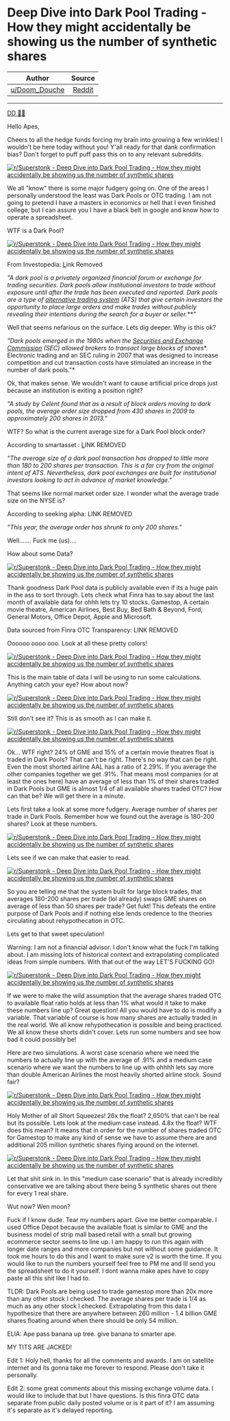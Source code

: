 Deep Dive into Dark Pool Trading - How they might accidentally be showing us the number of synthetic shares
===========================================================================================================

| Author      | Source | 
|  :----:     |    :----:   |        
| [u/Doom_Douche](https://www.reddit.com/user/Doom_Douche/) | [Reddit](https://www.reddit.com/r/Superstonk/comments/mv5kbm/deep_dive_into_dark_pool_trading_how_they_might/) |

---

[DD 👨‍🔬](https://www.reddit.com/r/Superstonk/search?q=flair_name%3A%22DD%20%F0%9F%91%A8%E2%80%8D%F0%9F%94%AC%22&restrict_sr=1)

Hello Apes,

Cheers to all the hedge funds forcing my brain into growing a few wrinkles! I wouldn't be here today without you! Y'all ready for that dank confirmation bias? Don't forget to puff puff pass this on to any relevant subreddits.

[![r/Superstonk - Deep Dive into Dark Pool Trading - How they might accidentally be showing us the number of synthetic shares](https://preview.redd.it/r4om962gyiu61.jpg?width=580&format=pjpg&auto=webp&s=9846487bfc3af3409d8650661eca9e72c87943ac)](https://preview.redd.it/r4om962gyiu61.jpg?width=580&format=pjpg&auto=webp&s=9846487bfc3af3409d8650661eca9e72c87943ac)

We all "know" there is some major fudgery going on. One of the areas I personally understood the least was Dark Pools or OTC trading. I am not going to pretend I have a masters in economics or hell that I even finished college, but I can assure you I have a black belt in google and know how to operate a spreadsheet.

WTF is a Dark Pool?

[![r/Superstonk - Deep Dive into Dark Pool Trading - How they might accidentally be showing us the number of synthetic shares](https://preview.redd.it/9g3n3c1fyiu61.jpg?width=988&format=pjpg&auto=webp&s=8d62c602671b7a947fe9cf1e855f4613f1de95eb)](https://preview.redd.it/9g3n3c1fyiu61.jpg?width=988&format=pjpg&auto=webp&s=8d62c602671b7a947fe9cf1e855f4613f1de95eb)

From Investopedia: [L](https://www.investopedia.com/terms/d/dark-pool.asp)ink Removed

*"A dark pool is a privately organized financial forum or exchange for trading securities.* *Dark pools allow institutional investors to trade without exposure until after the trade has been executed and reported.* *Dark pools are a type of* [*alternative trading system*](https://www.investopedia.com/terms/a/alternative-trading-system.asp) *(ATS) that give certain investors the opportunity to place large orders and* *make trades without publicly revealing their intentions during the search for a buyer or seller.**"*

Well that seems nefarious on the surface. Lets dig deeper. Why is this ok?

*"Dark pools emerged in the 1980s when the* [*Securities and Exchange Commission*](https://www.investopedia.com/terms/s/sec.asp) *(SEC) allowed brokers to transact* *large blocks of shares**. Electronic trading and an SEC ruling in 2007 that was designed to increase competition and cut transaction costs have stimulated an increase in the number of dark pools."*

Ok, that makes sense. We wouldn't want to cause artificial price drops just because an institution is exiting a position right?

*"A study by Celent found that as a result of block orders moving to dark pools, the average order size dropped from 430 shares in 2009 to approximately 200 shares in 2013."*

WTF? So what is the current average size for a Dark Pool block order?

According to smartasset : [L](https://smartasset.com/investing/dark-pool#:~:text=The%20average%20size%20of%20a,in%20advance%20of%20market%20knowledge)INK REMOVED

*"The average size of a dark pool transaction has dropped to little more than 180 to 200 shares per transaction. This is a far cry from the original intent of ATS. Nevertheless, dark pool exchanges are built for institutional investors looking to act in advance of market knowledge."*

That seems like normal market order size. I wonder what the average trade size on the NYSE is?

According to seeking alpha: LINK REMOVED

*"This year, the average order has shrunk to only 200 shares."*

Well....... Fuck me (us)....

How about some Data?

[![r/Superstonk - Deep Dive into Dark Pool Trading - How they might accidentally be showing us the number of synthetic shares](https://preview.redd.it/96ru5yhiyiu61.jpg?width=612&format=pjpg&auto=webp&s=c12516a9a7d1d58b0323de8ea8518cb53ec0c0f7)](https://preview.redd.it/96ru5yhiyiu61.jpg?width=612&format=pjpg&auto=webp&s=c12516a9a7d1d58b0323de8ea8518cb53ec0c0f7)

Thank goodness Dark Pool data is publicly available even if its a huge pain in the ass to sort through. Lets check what Finra has to say about the last month of available data for ohhh lets try 10 stocks. Gamestop, A certain movie theatre, American Airlines, Best Buy, Bed Bath & Beyond, Ford, General Motors, Office Depot, Apple and Microsoft.

Data sourced from Finra OTC Transparency: LINK REMOVED

Oooooo oooo ooo. Look at all these pretty colors!

[![r/Superstonk - Deep Dive into Dark Pool Trading - How they might accidentally be showing us the number of synthetic shares](https://preview.redd.it/rg71ptmjyiu61.jpg?width=466&format=pjpg&auto=webp&s=6c556ab1eea57d48a9d178019c1f465f4ea7ca4c)](https://preview.redd.it/rg71ptmjyiu61.jpg?width=466&format=pjpg&auto=webp&s=6c556ab1eea57d48a9d178019c1f465f4ea7ca4c)

This is the main table of data I will be using to run some calculations. Anything catch your eye? How about now?

[![r/Superstonk - Deep Dive into Dark Pool Trading - How they might accidentally be showing us the number of synthetic shares](https://preview.redd.it/ar4ipu1lyiu61.jpg?width=1440&format=pjpg&auto=webp&s=256d9a6b059657f83aebc13c72c67776b76bab15)](https://preview.redd.it/ar4ipu1lyiu61.jpg?width=1440&format=pjpg&auto=webp&s=256d9a6b059657f83aebc13c72c67776b76bab15)

Still don't see it? This is as smooth as I can make it.

[![r/Superstonk - Deep Dive into Dark Pool Trading - How they might accidentally be showing us the number of synthetic shares](https://preview.redd.it/h83bw64myiu61.jpg?width=824&format=pjpg&auto=webp&s=a0f3b15a94988806947000021201aa6d1e76ae37)](https://preview.redd.it/h83bw64myiu61.jpg?width=824&format=pjpg&auto=webp&s=a0f3b15a94988806947000021201aa6d1e76ae37)

Ok... WTF right? 24% of GME and 15% of a certain movie theatres float is traded in Dark Pools? That can't be right. There's no way that can be right. Even the most shorted airline AAL has a ratio of 2.29%. If you average the other companies together we get .91%. That means most companies (or at least the ones here) have an average of less than 1% of their shares traded in Dark Pools but GME is almost 1/4 of all available shares traded OTC? How can that be? We will get there in a minute.

Lets first take a look at some more fudgery. Average number of shares per trade in Dark Pools. Remember how we found out the average is 180-200 shares? Look at these numbers.

[![r/Superstonk - Deep Dive into Dark Pool Trading - How they might accidentally be showing us the number of synthetic shares](https://preview.redd.it/xebs37fnyiu61.jpg?width=1320&format=pjpg&auto=webp&s=c9a696fc62d67c52c4f486f50edba82722b8b03b)](https://preview.redd.it/xebs37fnyiu61.jpg?width=1320&format=pjpg&auto=webp&s=c9a696fc62d67c52c4f486f50edba82722b8b03b)

Lets see if we can make that easier to read.

[![r/Superstonk - Deep Dive into Dark Pool Trading - How they might accidentally be showing us the number of synthetic shares](https://preview.redd.it/gpvhbskoyiu61.jpg?width=843&format=pjpg&auto=webp&s=17befaf7fcb78b7b0708ff5641ca47cd93e4bb95)](https://preview.redd.it/gpvhbskoyiu61.jpg?width=843&format=pjpg&auto=webp&s=17befaf7fcb78b7b0708ff5641ca47cd93e4bb95)

So you are telling me that the system built for large block trades, that averages 180-200 shares per trade (lol already) swaps GME shares on average of less than 50 shares per trade? Get fukt! This defeats the entire purpose of Dark Pools and if nothing else lends credence to the theories circulating about rehypothecation in OTC.

Lets get to that sweet speculation!

Warning: I am not a financial advisor. I don't know what the fuck I'm talking about. I am missing lots of historical context and extrapolating complicated ideas from simple numbers. With that out of the way LET'S FUCKING GO!

[![r/Superstonk - Deep Dive into Dark Pool Trading - How they might accidentally be showing us the number of synthetic shares](https://preview.redd.it/6reenpfqyiu61.jpg?width=500&format=pjpg&auto=webp&s=ef79058db35285aecb09aa77ffcd1df6eb55a4e6)](https://preview.redd.it/6reenpfqyiu61.jpg?width=500&format=pjpg&auto=webp&s=ef79058db35285aecb09aa77ffcd1df6eb55a4e6)

If we were to make the wild assumption that the average shares traded OTC to available float ratio holds at less than 1% what would it take to make these numbers line up? Great question! All you would have to do is modify a variable. That variable of course is how many shares are actually traded in the real world. We all know rehypothecation is possible and being practiced. We all know these shorts didn't cover. Lets run some numbers and see how bad it could possibly be!

Here are two simulations. A worst case scenario where we need the numbers to actually line up with the average of .91% and a medium case scenario where we want the numbers to line up with ohhhh lets say more than double American Airlines the most heavily shorted airline stock. Sound fair?

[![r/Superstonk - Deep Dive into Dark Pool Trading - How they might accidentally be showing us the number of synthetic shares](https://preview.redd.it/b8ew2asryiu61.jpg?width=659&format=pjpg&auto=webp&s=0e43c3f361b349456dc04d7273640c756fe73497)](https://preview.redd.it/b8ew2asryiu61.jpg?width=659&format=pjpg&auto=webp&s=0e43c3f361b349456dc04d7273640c756fe73497)

Holy Mother of all Short Squeezes! 26x the float? 2,650% that can't be real but its possible. Lets look at the medium case instead. 4.8x the float? WTF does this mean? It means that in order for the number of shares traded OTC for Gamestop to make any kind of sense we have to assume there are and additional 205 million synthetic shares flying around on the internet.

[![r/Superstonk - Deep Dive into Dark Pool Trading - How they might accidentally be showing us the number of synthetic shares](https://preview.redd.it/s6d751wsyiu61.jpg?width=711&format=pjpg&auto=webp&s=fbe579019b674004a68e2acee6d8ef11cb787827)](https://preview.redd.it/s6d751wsyiu61.jpg?width=711&format=pjpg&auto=webp&s=fbe579019b674004a68e2acee6d8ef11cb787827)

Let that shit sink in. In this "medium case scenario" that is already incredibly conservative we are talking about there being 5 synthetic shares out there for every 1 real share.

Wut now? Wen moon?

Fuck if I know dude. Tear my numbers apart. Give me better comparable. I used Office Depot because the available float is similar to GME and the business model of strip mall based retail with a small but growing ecommerce sector seems to line up. I am happy to run this again with longer date ranges and more companies but not without some guidance. It took me hours to do this and I want to make sure v2 is worth the time. If you would like to run the numbers yourself feel free to PM me and Ill send you the spreadsheet to do it yourself. I dont wanna make apes have to copy paste all this shit like I had to.

TLDR: Dark Pools are being used to trade gamestop more than 20x more than any other stock I checked. The average shares per trade is 1/4 as much as any other stock I checked. Extrapolating from this data I hypothesize that there are anywhere between 260 million - 1.4 billion GME shares floating around when there should be only 54 million.

ELIA: Ape pass banana up tree. give banana to smarter ape.

MY TITS ARE JACKED!

Edit 1: Holy hell, thanks for all the comments and awards. I am on satellite internet and its gonna take me forever to respond. Please don't take it personally.

Edit 2: some great comments about this missing exchange volume data. I would like to include that but I have questions. Is this finra OTC data separate from public daily posted volume or is it part of it? I am assuming it's separate as it's delayed reporting.
